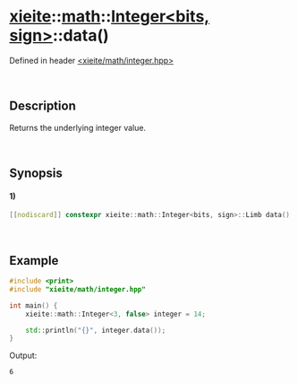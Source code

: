 # [xieite](../../../../../xieite.md)\:\:[math](../../../../../math.md)\:\:[Integer<bits, sign>](../../../integer.md)\:\:data\(\)
Defined in header [<xieite/math/integer.hpp>](../../../../../../include/xieite/math/integer.hpp)

&nbsp;

## Description
Returns the underlying integer value.

&nbsp;

## Synopsis
#### 1)
```cpp
[[nodiscard]] constexpr xieite::math::Integer<bits, sign>::Limb data() const noexcept;
```

&nbsp;

## Example
```cpp
#include <print>
#include "xieite/math/integer.hpp"

int main() {
    xieite::math::Integer<3, false> integer = 14;

    std::println("{}", integer.data());
}
```
Output:
```
6
```
